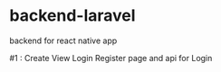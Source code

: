 # backend-laravel
backend for react native app

#1 : Create View Login Register page and api for Login  
